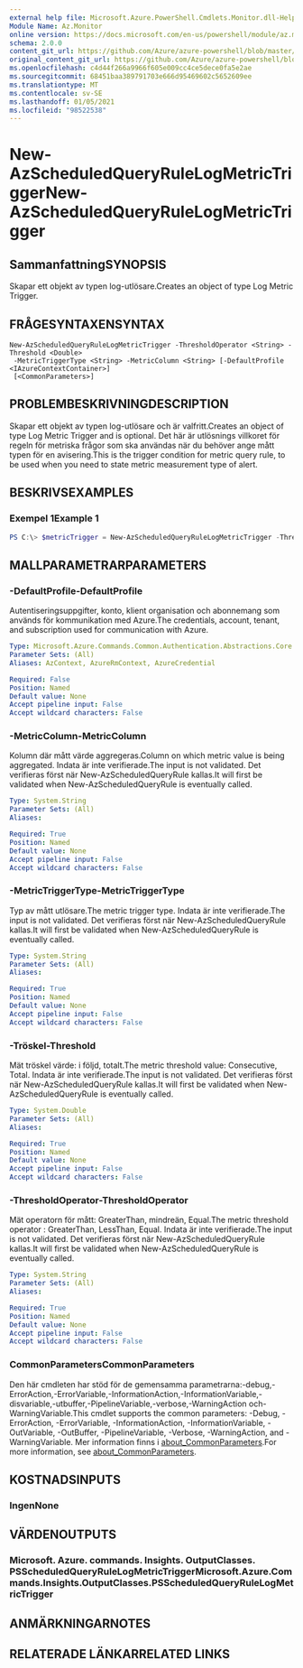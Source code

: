 ```yaml
---
external help file: Microsoft.Azure.PowerShell.Cmdlets.Monitor.dll-Help.xml
Module Name: Az.Monitor
online version: https://docs.microsoft.com/en-us/powershell/module/az.monitor/new-azscheduledqueryrulelogmetrictrigger
schema: 2.0.0
content_git_url: https://github.com/Azure/azure-powershell/blob/master/src/Monitor/Monitor/help/New-AzScheduledQueryRuleLogMetricTrigger.md
original_content_git_url: https://github.com/Azure/azure-powershell/blob/master/src/Monitor/Monitor/help/New-AzScheduledQueryRuleLogMetricTrigger.md
ms.openlocfilehash: c4d44f266a9966f605e009cc4ce5dece0fa5e2ae
ms.sourcegitcommit: 68451baa389791703e666d95469602c5652609ee
ms.translationtype: MT
ms.contentlocale: sv-SE
ms.lasthandoff: 01/05/2021
ms.locfileid: "98522538"
---
```

# <span data-ttu-id="b60b1-101">New-AzScheduledQueryRuleLogMetricTrigger</span><span class="sxs-lookup"><span data-stu-id="b60b1-101">New-AzScheduledQueryRuleLogMetricTrigger</span></span>

## <span data-ttu-id="b60b1-102">Sammanfattning</span><span class="sxs-lookup"><span data-stu-id="b60b1-102">SYNOPSIS</span></span>
<span data-ttu-id="b60b1-103">Skapar ett objekt av typen log-utlösare.</span><span class="sxs-lookup"><span data-stu-id="b60b1-103">Creates an object of type Log Metric Trigger.</span></span>

## <span data-ttu-id="b60b1-104">FRÅGESYNTAXEN</span><span class="sxs-lookup"><span data-stu-id="b60b1-104">SYNTAX</span></span>

```
New-AzScheduledQueryRuleLogMetricTrigger -ThresholdOperator <String> -Threshold <Double>
 -MetricTriggerType <String> -MetricColumn <String> [-DefaultProfile <IAzureContextContainer>]
 [<CommonParameters>]
```

## <span data-ttu-id="b60b1-105">PROBLEMBESKRIVNING</span><span class="sxs-lookup"><span data-stu-id="b60b1-105">DESCRIPTION</span></span>
<span data-ttu-id="b60b1-106">Skapar ett objekt av typen log-utlösare och är valfritt.</span><span class="sxs-lookup"><span data-stu-id="b60b1-106">Creates an object of type Log Metric Trigger and is optional.</span></span>
<span data-ttu-id="b60b1-107">Det här är utlösnings villkoret för regeln för metriska frågor som ska användas när du behöver ange mått typen för en avisering.</span><span class="sxs-lookup"><span data-stu-id="b60b1-107">This is the trigger condition for metric query rule, to be used when you need to state metric measurement type of alert.</span></span>

## <span data-ttu-id="b60b1-108">BESKRIVS</span><span class="sxs-lookup"><span data-stu-id="b60b1-108">EXAMPLES</span></span>

### <span data-ttu-id="b60b1-109">Exempel 1</span><span class="sxs-lookup"><span data-stu-id="b60b1-109">Example 1</span></span>
```powershell
PS C:\> $metricTrigger = New-AzScheduledQueryRuleLogMetricTrigger -ThresholdOperator "GreaterThan" -Threshold 5 -MetricTriggerType "Consecutive" -MetricColumn "Computer"
```

## <span data-ttu-id="b60b1-110">MALLPARAMETRAR</span><span class="sxs-lookup"><span data-stu-id="b60b1-110">PARAMETERS</span></span>

### <span data-ttu-id="b60b1-111">-DefaultProfile</span><span class="sxs-lookup"><span data-stu-id="b60b1-111">-DefaultProfile</span></span>
<span data-ttu-id="b60b1-112">Autentiseringsuppgifter, konto, klient organisation och abonnemang som används för kommunikation med Azure.</span><span class="sxs-lookup"><span data-stu-id="b60b1-112">The credentials, account, tenant, and subscription used for communication with Azure.</span></span>

```yaml
Type: Microsoft.Azure.Commands.Common.Authentication.Abstractions.Core.IAzureContextContainer
Parameter Sets: (All)
Aliases: AzContext, AzureRmContext, AzureCredential

Required: False
Position: Named
Default value: None
Accept pipeline input: False
Accept wildcard characters: False
```

### <span data-ttu-id="b60b1-113">-MetricColumn</span><span class="sxs-lookup"><span data-stu-id="b60b1-113">-MetricColumn</span></span>
<span data-ttu-id="b60b1-114">Kolumn där mått värde aggregeras.</span><span class="sxs-lookup"><span data-stu-id="b60b1-114">Column on which metric value is being aggregated.</span></span>
<span data-ttu-id="b60b1-115">Indata är inte verifierade.</span><span class="sxs-lookup"><span data-stu-id="b60b1-115">The input is not validated.</span></span> <span data-ttu-id="b60b1-116">Det verifieras först när New-AzScheduledQueryRule kallas.</span><span class="sxs-lookup"><span data-stu-id="b60b1-116">It will first be validated when New-AzScheduledQueryRule is eventually called.</span></span>

```yaml
Type: System.String
Parameter Sets: (All)
Aliases:

Required: True
Position: Named
Default value: None
Accept pipeline input: False
Accept wildcard characters: False
```

### <span data-ttu-id="b60b1-117">-MetricTriggerType</span><span class="sxs-lookup"><span data-stu-id="b60b1-117">-MetricTriggerType</span></span>
<span data-ttu-id="b60b1-118">Typ av mått utlösare.</span><span class="sxs-lookup"><span data-stu-id="b60b1-118">The metric trigger type.</span></span>
<span data-ttu-id="b60b1-119">Indata är inte verifierade.</span><span class="sxs-lookup"><span data-stu-id="b60b1-119">The input is not validated.</span></span> <span data-ttu-id="b60b1-120">Det verifieras först när New-AzScheduledQueryRule kallas.</span><span class="sxs-lookup"><span data-stu-id="b60b1-120">It will first be validated when New-AzScheduledQueryRule is eventually called.</span></span>

```yaml
Type: System.String
Parameter Sets: (All)
Aliases:

Required: True
Position: Named
Default value: None
Accept pipeline input: False
Accept wildcard characters: False
```

### <span data-ttu-id="b60b1-121">-Tröskel</span><span class="sxs-lookup"><span data-stu-id="b60b1-121">-Threshold</span></span>
<span data-ttu-id="b60b1-122">Mät tröskel värde: i följd, totalt.</span><span class="sxs-lookup"><span data-stu-id="b60b1-122">The metric threshold value: Consecutive, Total.</span></span>
<span data-ttu-id="b60b1-123">Indata är inte verifierade.</span><span class="sxs-lookup"><span data-stu-id="b60b1-123">The input is not validated.</span></span> <span data-ttu-id="b60b1-124">Det verifieras först när New-AzScheduledQueryRule kallas.</span><span class="sxs-lookup"><span data-stu-id="b60b1-124">It will first be validated when New-AzScheduledQueryRule is eventually called.</span></span>

```yaml
Type: System.Double
Parameter Sets: (All)
Aliases:

Required: True
Position: Named
Default value: None
Accept pipeline input: False
Accept wildcard characters: False
```

### <span data-ttu-id="b60b1-125">-ThresholdOperator</span><span class="sxs-lookup"><span data-stu-id="b60b1-125">-ThresholdOperator</span></span>
<span data-ttu-id="b60b1-126">Mät operatorn för mått: GreaterThan, mindreän, Equal.</span><span class="sxs-lookup"><span data-stu-id="b60b1-126">The metric threshold operator : GreaterThan, LessThan, Equal.</span></span>
<span data-ttu-id="b60b1-127">Indata är inte verifierade.</span><span class="sxs-lookup"><span data-stu-id="b60b1-127">The input is not validated.</span></span> <span data-ttu-id="b60b1-128">Det verifieras först när New-AzScheduledQueryRule kallas.</span><span class="sxs-lookup"><span data-stu-id="b60b1-128">It will first be validated when New-AzScheduledQueryRule is eventually called.</span></span>

```yaml
Type: System.String
Parameter Sets: (All)
Aliases:

Required: True
Position: Named
Default value: None
Accept pipeline input: False
Accept wildcard characters: False
```

### <span data-ttu-id="b60b1-129">CommonParameters</span><span class="sxs-lookup"><span data-stu-id="b60b1-129">CommonParameters</span></span>
<span data-ttu-id="b60b1-130">Den här cmdleten har stöd för de gemensamma parametrarna:-debug,-ErrorAction,-ErrorVariable,-InformationAction,-InformationVariable,-disvariable,-utbuffer,-PipelineVariable,-verbose,-WarningAction och-WarningVariable.</span><span class="sxs-lookup"><span data-stu-id="b60b1-130">This cmdlet supports the common parameters: -Debug, -ErrorAction, -ErrorVariable, -InformationAction, -InformationVariable, -OutVariable, -OutBuffer, -PipelineVariable, -Verbose, -WarningAction, and -WarningVariable.</span></span> <span data-ttu-id="b60b1-131">Mer information finns i [about_CommonParameters](http://go.microsoft.com/fwlink/?LinkID=113216).</span><span class="sxs-lookup"><span data-stu-id="b60b1-131">For more information, see [about_CommonParameters](http://go.microsoft.com/fwlink/?LinkID=113216).</span></span>

## <span data-ttu-id="b60b1-132">KOSTNADS</span><span class="sxs-lookup"><span data-stu-id="b60b1-132">INPUTS</span></span>

### <span data-ttu-id="b60b1-133">Ingen</span><span class="sxs-lookup"><span data-stu-id="b60b1-133">None</span></span>

## <span data-ttu-id="b60b1-134">VÄRDEN</span><span class="sxs-lookup"><span data-stu-id="b60b1-134">OUTPUTS</span></span>

### <span data-ttu-id="b60b1-135">Microsoft. Azure. commands. Insights. OutputClasses. PSScheduledQueryRuleLogMetricTrigger</span><span class="sxs-lookup"><span data-stu-id="b60b1-135">Microsoft.Azure.Commands.Insights.OutputClasses.PSScheduledQueryRuleLogMetricTrigger</span></span>

## <span data-ttu-id="b60b1-136">ANMÄRKNINGAR</span><span class="sxs-lookup"><span data-stu-id="b60b1-136">NOTES</span></span>

## <span data-ttu-id="b60b1-137">RELATERADE LÄNKAR</span><span class="sxs-lookup"><span data-stu-id="b60b1-137">RELATED LINKS</span></span>
